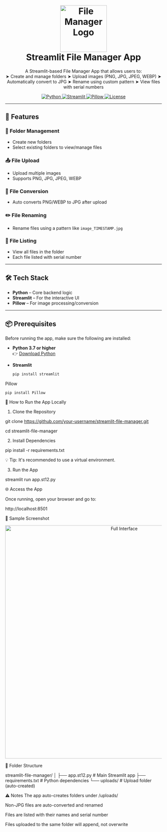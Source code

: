 <h1 align="center">
  <img src="https://i.ibb.co/6XZ5hV5/file-manager-icon.png" alt="File Manager Logo" width="150">
  <br>
  Streamlit File Manager App
  <br>
</h1>

<p align="center">
  A Streamlit-based File Manager App that allows users to:
  <br>
  ➤ Create and manage folders  
  ➤ Upload images (PNG, JPG, JPEG, WEBP)  
  ➤ Automatically convert to JPG  
  ➤ Rename using custom pattern  
  ➤ View files with serial numbers  
</p>

<p align="center">
  <a href="https://www.python.org">
    <img src="https://img.shields.io/badge/Python-3.9+-blue.svg?style=flat-square" alt="Python">
  </a>
  <a href="https://streamlit.io">
    <img src="https://img.shields.io/badge/Streamlit-1.x-red.svg?style=flat-square" alt="Streamlit">
  </a>
  <a href="https://pillow.readthedocs.io">
    <img src="https://img.shields.io/badge/Pillow-9.x-yellow.svg?style=flat-square" alt="Pillow">
  </a>
  <a href="https://github.com/your-username/streamlit-file-manager/blob/main/LICENSE">
    <img src="https://img.shields.io/github/license/your-username/streamlit-file-manager?style=flat-square" alt="License">
  </a>
</p>

---

## 🌟 Features

### 📁 Folder Management
- Create new folders
- Select existing folders to view/manage files

### 📤 File Upload
- Upload multiple images
- Supports PNG, JPG, JPEG, WEBP

### 🔁 File Conversion
- Auto converts PNG/WEBP to JPG after upload

### ✏️ File Renaming
- Rename files using a pattern like `image_TIMESTAMP.jpg`

### 📑 File Listing
- View all files in the folder
- Each file listed with serial number

---

## 🛠 Tech Stack

- **Python** – Core backend logic
- **Streamlit** – For the interactive UI
- **Pillow** – For image processing/conversion

---

## 📦 Prerequisites

Before running the app, make sure the following are installed:

- **Python 3.7 or higher**  
  👉 [Download Python](https://www.python.org/downloads/)

- **Streamlit**  
  ```bash
  pip install streamlit

Pillow

```pip install Pillow ```

🚀 How to Run the App Locally
1. Clone the Repository

git clone https://github.com/your-username/streamlit-file-manager.git


cd streamlit-file-manager


2. Install Dependencies

pip install -r requirements.txt


💡 Tip: It's recommended to use a virtual environment.

3. Run the App

streamlit run app.st12.py

🌐 Access the App


Once running, open your browser and go to:


http://localhost:8501

📸 Sample Screenshot

<p align="center"> <img src="https://i.ibb.co/vzTtNnL/full-interface.png" alt="Full Interface" width="750"> </p>


📂 Folder Structure


streamlit-file-manager/
│
├── app.st12.py               # Main Streamlit app
├── requirements.txt          # Python dependencies
└── uploads/                  # Upload folder (auto-created)

⚠️ Notes
The app auto-creates folders under /uploads/

Non-JPG files are auto-converted and renamed

Files are listed with their names and serial number

Files uploaded to the same folder will append, not overwrite

